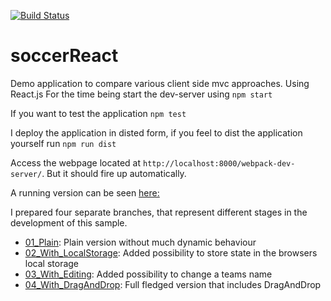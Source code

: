 [![Build Status](https://travis-ci.org/holgergp/soccerReact.svg?branch=master)](https://travis-ci.org/holgergp/soccerReact)
# soccerReact
Demo application to compare various client side mvc approaches. Using React.js
For the time being start the dev-server using `npm start`

If you want to test the application `npm test`

I deploy the application in disted form, if you feel to dist the application yourself run `npm run dist`

Access the webpage located at `http://localhost:8000/webpack-dev-server/`. But it should fire up automatically.

A running version can be seen [here:](http://soccerreact.herokuapp.com/ ) 

I prepared four separate branches, that represent different stages in the development of this sample.
 
 - [01_Plain](https://github.com/holgergp/soccerReact/tree/01_Plain): Plain version without much dynamic behaviour
 - [02_With_LocalStorage](https://github.com/holgergp/soccerReact/tree/02_WithLocalStorage): Added possibility to store state in the browsers local storage
 - [03_With_Editing](https://github.com/holgergp/soccerReact/tree/03_WithEditing): Added possibility to change a teams name
 - [04_With_DragAndDrop](https://github.com/holgergp/soccerReact/tree/04_WithDragAndDrop): Full fledged version that includes DragAndDrop
